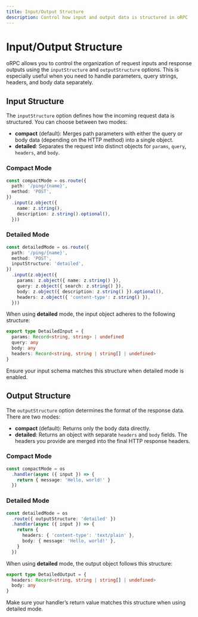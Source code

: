 ```yaml
---
title: Input/Output Structure
description: Control how input and output data is structured in oRPC
---
```


# Input/Output Structure

oRPC allows you to control the organization of request inputs and response outputs using the `inputStructure` and `outputStructure` options. This is especially useful when you need to handle parameters, query strings, headers, and body data separately.

## Input Structure

The `inputStructure` option defines how the incoming request data is structured. You can choose between two modes:

- **compact** (default): Merges path parameters with either the query or body data (depending on the HTTP method) into a single object.
- **detailed**: Separates the request into distinct objects for `params`, `query`, `headers`, and `body`.

### Compact Mode

```ts
const compactMode = os.route({
  path: '/ping/{name}',
  method: 'POST',
})
  .input(z.object({
    name: z.string(),
    description: z.string().optional(),
  }))
```

### Detailed Mode

```ts
const detailedMode = os.route({
  path: '/ping/{name}',
  method: 'POST',
  inputStructure: 'detailed',
})
  .input(z.object({
    params: z.object({ name: z.string() }),
    query: z.object({ search: z.string() }),
    body: z.object({ description: z.string() }).optional(),
    headers: z.object({ 'content-type': z.string() }),
  }))
```

When using **detailed** mode, the input object adheres to the following structure:

```ts
export type DetailedInput = {
  params: Record<string, string> | undefined
  query: any
  body: any
  headers: Record<string, string | string[] | undefined>
}
```

Ensure your input schema matches this structure when detailed mode is enabled.

## Output Structure

The `outputStructure` option determines the format of the response data. There are two modes:

- **compact** (default): Returns only the body data directly.
- **detailed**: Returns an object with separate `headers` and `body` fields. The headers you provide are merged into the final HTTP response headers.

### Compact Mode

```ts
const compactMode = os
  .handler(async ({ input }) => {
    return { message: 'Hello, world!' }
  })
```

### Detailed Mode

```ts
const detailedMode = os
  .route({ outputStructure: 'detailed' })
  .handler(async ({ input }) => {
    return {
      headers: { 'content-type': 'text/plain' },
      body: { message: 'Hello, world!' },
    }
  })
```

When using **detailed** mode, the output object follows this structure:

```ts
export type DetailedOutput = {
  headers: Record<string, string | string[] | undefined>
  body: any
}
```

Make sure your handler’s return value matches this structure when using detailed mode.
